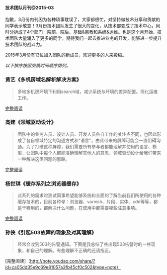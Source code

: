 #### 技术团队月刊@2015-03

抱歉，3月份内刊因为各种琐事耽误了，大家都很忙，对坚持做技术分享和贡献的同学表示敬意！3月份技术团队发生了很大的变化，从技术部变成了技术中心，同时分拆成了4个部门：院前、院后、基础&患教和系统&运维。也是这个月开始，技术团队大量涌入了更多的同学，期待我们一起去推进业务的开发，能够进一步提升技术团队的战斗力。

2015年3月份有13位加入团队的新成员，欢迎更多的人来投稿。


*以下排序按照交稿时间顺序排列。*


### 黄艺《多机房域名解析解决方案》

> 多地多机房环境下利用search域，减少系统与环境的差异配置。简化运维工作。

[完整阅读](http://note.youdao.com/share/?id=8653afe0a5b3ff55fe7e9605a3ef26e6&type=note)


### 高建《领域驱动设计》

> 团队中的业务人员、设计人员、开发人员各自工作的关注点不同，也因此形成了各自领域特定的沟通方式和“语言”，由此带来的屏障可能会一直阻碍沟通。为了打破这种屏障，我们需要所有参与者都能理解并使用的语言、模型，让团队中每个人都能准确理解其他人的意思，领域驱动设计给我们带来一种解决这类问题的思路。


[完整阅读](http://note.youdao.com/share/?id=b204df7bd89e9471e9fe9e8a5c13376c&type=note)

### 杨世琪《缓存系列之浏览器缓存》

> 此系列的需求时测试同事希望能够系统和全面的了解当前我们所使用的各种缓存技术的，目前各种晕：浏览器、varnish、片段、实体、cdn等等，都是干嘛用的，都解决什么问题，在使用中都需要哪些注意事项。

[完整阅读](https://github.com/yangshiqi/wiki/blob/master/ysq/explorercache.md)

### 孙侠《引起503故障的现象及对其理解》

> 经常会收到503的告警通知。下面是我总结了些出现503告警时的一些现象，和自己的理解。有些理解不正确的还请指正。

[完整阅读]（http://note.youdao.com/share/?id=ca05dd35e9c69e81057a3fb45cf0c502&type=note）


